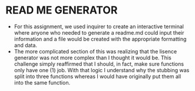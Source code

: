 # READ ME GENERATOR

* For this assignment, we used inquirer to create an interactive terminal where anyone who needed to generate a readme.md could input their information and a file would be created with the appropriate formatting and data.
* The more complicated section of this was realizing that the lisence generator was not more complex than I thought it would be. This challenge simply reaffirmed that I should, in fact, make sure functions only have one (1) job. With that logic I understand why the stubbing was split into three functions whereas I would have originally put them all into the same function.
